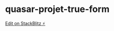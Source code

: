 # quasar-projet-true-form

[Edit on StackBlitz ⚡️](https://stackblitz.com/edit/quasarframework-oksr1v)